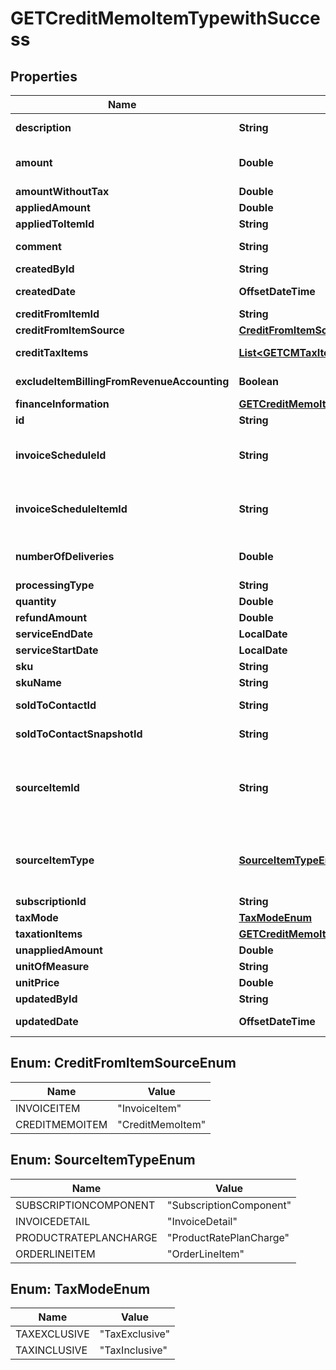 

# GETCreditMemoItemTypewithSuccess


## Properties

| Name | Type | Description | Notes |
|------------ | ------------- | ------------- | -------------|
|**description** | **String** | The description of the credit memo item.  **Note**: This field is only available if you set the &#x60;zuora-version&#x60; request header to &#x60;257.0&#x60; or later [available versions](https://developer.zuora.com/api-references/api/overview/#section/API-Versions/Minor-Version).  |  [optional] |
|**amount** | **Double** | The amount of the credit memo item. For tax-inclusive credit memo items, the amount indicates the credit memo item amount including tax. For tax-exclusive credit memo items, the amount indicates the credit memo item amount excluding tax.  |  [optional] |
|**amountWithoutTax** | **Double** | The credit memo item amount excluding tax.  |  [optional] |
|**appliedAmount** | **Double** | The applied amount of the credit memo item.  |  [optional] |
|**appliedToItemId** | **String** | The unique ID of the credit memo item that the discount charge is applied to.  |  [optional] |
|**comment** | **String** | Comments about the credit memo item.  **Note**: This field is not available if you set the &#x60;zuora-version&#x60; request header to &#x60;257.0&#x60; or later [available versions](https://developer.zuora.com/api-references/api/overview/#section/API-Versions/Minor-Version).  |  [optional] |
|**createdById** | **String** | The ID of the Zuora user who created the credit memo item.  |  [optional] |
|**createdDate** | **OffsetDateTime** | The date and time when the credit memo item was created, in &#x60;yyyy-mm-dd hh:mm:ss&#x60; format. For example, 2017-03-01 15:31:10.  |  [optional] |
|**creditFromItemId** | **String** | The ID of the credit from item.  |  [optional] |
|**creditFromItemSource** | [**CreditFromItemSourceEnum**](#CreditFromItemSourceEnum) | The type of the credit from item.  |  [optional] |
|**creditTaxItems** | [**List&lt;GETCMTaxItemType&gt;**](GETCMTaxItemType.md) | Container for the taxation items of the credit memo item.   **Note**: This field is not available if you set the &#x60;zuora-version&#x60; request header to &#x60;239.0&#x60; or later [available versions](https://developer.zuora.com/api-references/api/overview/#section/API-Versions/Minor-Version).  |  [optional] |
|**excludeItemBillingFromRevenueAccounting** | **Boolean** | The flag to exclude the credit memo item from revenue accounting.  **Note**: This field is only available if you have the Billing - Revenue Integration feature enabled.   |  [optional] |
|**financeInformation** | [**GETCreditMemoItemTypewithSuccessAllOfFinanceInformation**](GETCreditMemoItemTypewithSuccessAllOfFinanceInformation.md) |  |  [optional] |
|**id** | **String** | The ID of the credit memo item.  |  [optional] |
|**invoiceScheduleId** | **String** | The ID of the invoice schedule associated with the credit memo item.   **Note**: This field is available only if you have the &lt;a href&#x3D;\&quot;https://knowledgecenter.zuora.com/Zuora_Billing/Bill_your_customers/Flexible_Billing/Billing_Schedule\&quot; target&#x3D;\&quot;_blank\&quot;&gt;Billing Schedule&lt;/a&gt; feature enabled.  |  [optional] |
|**invoiceScheduleItemId** | **String** | The ID of the invoice schedule item associated with the credit memo item. The credit memo item is generated during the processing of the invoice schedule item.  **Note**: This field is available only if you have the &lt;a href&#x3D;\&quot;https://knowledgecenter.zuora.com/Zuora_Billing/Bill_your_customers/Flexible_Billing/Billing_Schedule\&quot; target&#x3D;\&quot;_blank\&quot;&gt;Billing Schedule&lt;/a&gt; feature enabled.  |  [optional] |
|**numberOfDeliveries** | **Double** | The number of deliveries dedicated to the Delivery Pricing charges. The value might be different, as follows: - For the credit memo generated by a bill run, this field has a value.  - For the credit memo generated from an invoice, this field is blank. **Note**: This field is available only if you have the Delivery Pricing feature enabled.  |  [optional] |
|**processingType** | **String** | The kind of the charge for the credit memo item. Its possible values are &#x60;Charge&#x60; and &#x60;Discount&#x60;.   |  [optional] |
|**quantity** | **Double** | The number of units for the credit memo item.  |  [optional] |
|**refundAmount** | **Double** | The amount of the refund on the credit memo item.  |  [optional] |
|**serviceEndDate** | **LocalDate** | The service end date of the credit memo item.   |  [optional] |
|**serviceStartDate** | **LocalDate** | The service start date of the credit memo item.  |  [optional] |
|**sku** | **String** | The SKU for the product associated with the credit memo item.  |  [optional] |
|**skuName** | **String** | The name of the SKU.  |  [optional] |
|**soldToContactId** | **String** | The ID of the sold-to contact associated with the credit memo item.  **Note**: If you have the Flexible Billing Attributes feature disabled, the value of this field is &#x60;null&#x60;.  |  [optional] |
|**soldToContactSnapshotId** | **String** | The ID of the sold-to contact snapshot associated with the credit memo item.  **Note**: If you have the Flexible Billing Attributes feature disabled, the value of this field is &#x60;null&#x60;.  |  [optional] |
|**sourceItemId** | **String** | The ID of the source item.  - If the value of the &#x60;sourceItemType&#x60; field is &#x60;SubscriptionComponent&#x60; , the value of this field is the ID of the corresponding rate plan charge. - If the value of the &#x60;sourceItemType&#x60; field is &#x60;InvoiceDetail&#x60;, the value of this field is the ID of the corresponding invoice item. - If the value of the &#x60;sourceItemType&#x60; field is &#x60;ProductRatePlanCharge&#x60; , the value of this field is the ID of the corresponding product rate plan charge. - If the value of the &#x60;sourceItemType&#x60; field is &#x60;OrderLineItem&#x60; , the value of this field is the ID of the corresponding return order line item.  |  [optional] |
|**sourceItemType** | [**SourceItemTypeEnum**](#SourceItemTypeEnum) | The type of the source item.  - If a credit memo is not created from an invoice or a product rate plan charge or a return order line item, the value of this field is &#x60;SubscriptionComponent&#x60;.  - If a credit memo is created from an invoice, the value of this field is &#x60;InvoiceDetail&#x60;. - If a credit memo is created from a product rate plan charge, the value of this field is &#x60;ProductRatePlanCharge&#x60;. - If a credit memo is created from a return order line item, the value of this field is &#x60;OrderLineItem&#x60;.                |  [optional] |
|**subscriptionId** | **String** | The ID of the subscription associated with the credit memo item.  |  [optional] |
|**taxMode** | [**TaxModeEnum**](#TaxModeEnum) | The tax mode of the credit memo item, indicating whether the amount of the credit memo item includes tax.  |  [optional] |
|**taxationItems** | [**GETCreditMemoItemTypewithSuccessAllOfTaxationItems**](GETCreditMemoItemTypewithSuccessAllOfTaxationItems.md) |  |  [optional] |
|**unappliedAmount** | **Double** | The unapplied amount of the credit memo item.  |  [optional] |
|**unitOfMeasure** | **String** | The units to measure usage.  |  [optional] |
|**unitPrice** | **Double** | The per-unit price of the credit memo item.  |  [optional] |
|**updatedById** | **String** | The ID of the Zuora user who last updated the credit memo item.  |  [optional] |
|**updatedDate** | **OffsetDateTime** | The date and time when the credit memo item was last updated, in &#x60;yyyy-mm-dd hh:mm:ss&#x60; format. For example, 2017-03-02 15:36:10.  |  [optional] |



## Enum: CreditFromItemSourceEnum

| Name | Value |
|---- | -----|
| INVOICEITEM | &quot;InvoiceItem&quot; |
| CREDITMEMOITEM | &quot;CreditMemoItem&quot; |



## Enum: SourceItemTypeEnum

| Name | Value |
|---- | -----|
| SUBSCRIPTIONCOMPONENT | &quot;SubscriptionComponent&quot; |
| INVOICEDETAIL | &quot;InvoiceDetail&quot; |
| PRODUCTRATEPLANCHARGE | &quot;ProductRatePlanCharge&quot; |
| ORDERLINEITEM | &quot;OrderLineItem&quot; |



## Enum: TaxModeEnum

| Name | Value |
|---- | -----|
| TAXEXCLUSIVE | &quot;TaxExclusive&quot; |
| TAXINCLUSIVE | &quot;TaxInclusive&quot; |



